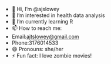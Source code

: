 - 👋 Hi, I’m @ajslowey
- 👀 I’m interested in health data analysis
- 🌱 I’m currently learning R
- 📫 How to reach me:
-   Email:ajtslowey@gmail.com
-   Phone:3176014533
- 😄 Pronouns: she/her
- ⚡ Fun fact: I love zombie movies!

<!---
ajslowey/ajslowey is a ✨ special ✨ repository because its `README.md` (this file) appears on your GitHub profile.
You can click the Preview link to take a look at your changes.
--->
